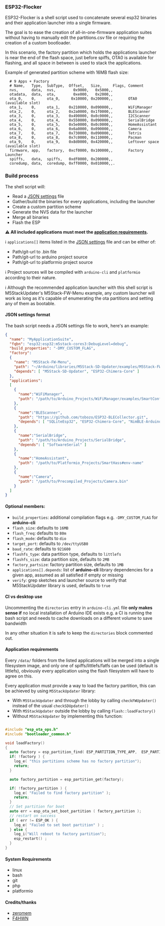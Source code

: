 ### ESP32-Flocker

ESP32-Flocker is a shell script used to concatenate several esp32 binaries and their application launcher into a single firmware.

The goal is to ease the creation of all-in-one-firmware application suites without having to manually edit the partitions.csv file
or requiring the creation of a custom bootloader.

In this scenario, the factory partition which holds the applications launcher is near the end of the flash space, just before
spiffs, OTA0 is available for flashing, and all space in between is used to stack the applications.

Example of generated partition scheme with 16MB flash size:

```csv
  # 9 Apps + Factory
  # Name,   Type,  SubType,  Offset,   Size,     Flags, Comment
  nvs,      data,  nvs,        0x9000,   0x5000,,
  otadata,  data,  ota,        0xe000,   0x2000,,
  ota_0,    0,     ota_0,     0x10000, 0x200000,,       OTA0 (available slot)
  ota_1,    0,     ota_1,    0x210000, 0x090000,,       WiFiManager
  ota_2,    0,     ota_2,    0x2a0000, 0x1f0000,,       BLEScanner
  ota_3,    0,     ota_3,    0x490000, 0x0c0000,,       I2CScanner
  ota_4,    0,     ota_4,    0x550000, 0x090000,,       SerialBridge
  ota_5,    0,     ota_5,    0x5e0000, 0x0c0000,,       HomeAssistant
  ota_6,    0,     ota_6,    0x6a0000, 0x090000,,       Camera
  ota_7,    0,     ota_7,    0x730000, 0x090000,,       Tetris
  ota_8,    0,     ota_8,    0x7c0000, 0x110000,,       Pacman
  ota_9,    0,     ota_9,    0x8d0000, 0x420000,,       Leftover space (available slot)
  firmware, app,   factory,  0xcf0000, 0x100000,,       Factory Launcher
  spiffs,   data,  spiffs,   0xdf0000, 0x200000,,
  coredump, data,  coredump, 0xff0000, 0x010000,,.
```

### Build process

The shell script will:

- Read a [JSON settings](#json-settings-format) file
- Gather/build the binaries for every applications, including the launcher
- Create a custom partition scheme
- Generate the NVS data for the launcher
- Merge all binaries
- Flash the ESP

**⚠️ All included applications must meet the [application requirements](#application-requirements).**

ℹ️ `applications[]` items listed in the [JSON settings](#json-settings-format) file and can be either of:

  - Path/git-url to .bin file
  - Path/git-url to arduino project source
  - Path/git-url to platformio project source

ℹ️ Project sources will be compiled with `arduino-cli` and `platformio` according to their nature.

ℹ️ Although the recommended application launcher with this shell script is M5StackUpdater's M5Stack-FW-Menu example, any
custom launcher will work as long as it's capable of enumerating the ota partitions and setting any of them as bootable.


#### JSON settings format

The bash script needs a JSON settings file to work, here's an example:

```json
{
  "name": "MyApplicationSuite",
  "fqbn": "esp32:esp32:m5stack-cores3:DebugLevel=debug",
  "build_properties": "-DMY_CUSTOM_FLAG",
  "factory":
  {
    "name": "M5Stack-FW-Menu",
    "path": "~/Arduino/libraries/M5Stack-SD-Updater/examples/M5Stack-FW-Menu",
    "depends": [ "M5Stack-SD-Updater", "ESP32-Chimera-Core" ]
  },
  "applications":
  [
    {
      "name":"WiFiManager",
      "path": "/path/to/Arduino_Projects/WiFiManager/examples/SmartConfig"
    },
    {
      "name":"BLEScanner",
      "path": "https://github.com/tobozo/ESP32-BLECollector.git",
      "depends": [ "SQLiteEsp32", "ESP32-Chimera-Core", "NimBLE-Arduino" ]
    },
    {
      "name":"SerialBridge",
      "path": "/path/to/Arduino_Projects/SerialBridge",
      "depends": [ "SoftwareSerial" ]
    },
    {
      "name":"HomeAssistant",
      "path": "/path/to/Platformio_Projects/SmartHass#env-name"
    },
    {
      "name":"Camera",
      "path": "/path/to/Precompiled_Projects/Camera.bin"
    }
  ]
}
```

#### Optional members:

  - `build_properties`: additional compilation flags e.g. `-DMY_CUSTOM_FLAG` for **arduino-cli**
  - `flash_size`: defaults to `16MB`
  - `flash_freq`: defaults to `80m`
  - `flash_mode`: defaults to `dio`
  - `target_port`: defaults to `/dev/ttyUSB0`
  - `baud_rate`: defaults to `921600`
  - `flashfs_type`: data partition type, defaults to `littlefs`
  - `flashfs_size`: data partition size, defaults to `2MB`
  - `factory_partsize`: factory partition size, defaults to `1MB`
  - `applications[].depends`: list of **arduino-cli** library dependencies for a given app, assumed as all satisfied if empty or missing
  - `verify`: grep sketches and launcher source to verify that M5StackUpdater library is used, defaults to `true`



#### CI vs desktop use

Uncommenting the `directories` entry in `arduino-cli.yml` file **only makes sense if** no local installation of Arduino IDE exists
e.g. a CI is running the bash script and needs to cache downloads on a different volume to save bandwidth

In any other situation it is safe to keep the `directories` block commented out.


#### Application requirements

Every `/data/` folders from the listed applications will be merged into a single filesystem image, and only one of spiffs/littlefs/fatfs
can be used (default is littlefs), obviously every application using the flash filesystem will have to agree on this.

Every application must provide a way to load the factory partition, this can be achieved by using `M5StackUpdater` library:

- With `M5StackUpdater` and through the lobby by calling `checkFWUpdater()` instead of the usual `checkSDUpdater()`
- With `M5StackUpdater` outside the lobby by calling `Flash::loadFactory()`
- Without `M5StackUpdater` by implementing this function:


```cpp

#include "esp_ota_ops.h"
#include "bootloader_common.h"

void loadFactory()
{
  auto factory = esp_partition_find( ESP_PARTITION_TYPE_APP,  ESP_PARTITION_SUBTYPE_APP_FACTORY, NULL );
  if( !factory ) {
    log_e( "this partitions scheme has no factory partition");
    return;
  }

  auto factory_partition = esp_partition_get(factory);

  if( !factory_partition ) {
    log_e( "Failed to find factory partition" );
    return;
  }
  // Set partition for boot
  auto err = esp_ota_set_boot_partition ( factory_partition );
  // restart on success
  if ( err != ESP_OK ) {
    log_e( "Failed to set boot partition" ) ;
  } else {
    log_i("Will reboot to factory partition");
    esp_restart() ;
  }
}
```



#### System Requirements

  - linux
  - bash
  - git
  - php
  - platformio


#### Credits/thanks

  - [zeromem](https://twitter.com/zeromem0)
  - [F4HWN](https://github.com/armel)
